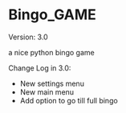 # Bingo_GAME
Version: 3.0

a nice python bingo game

Change Log in 3.0:
- New settings menu
- New main menu
- Add option to go till full bingo
